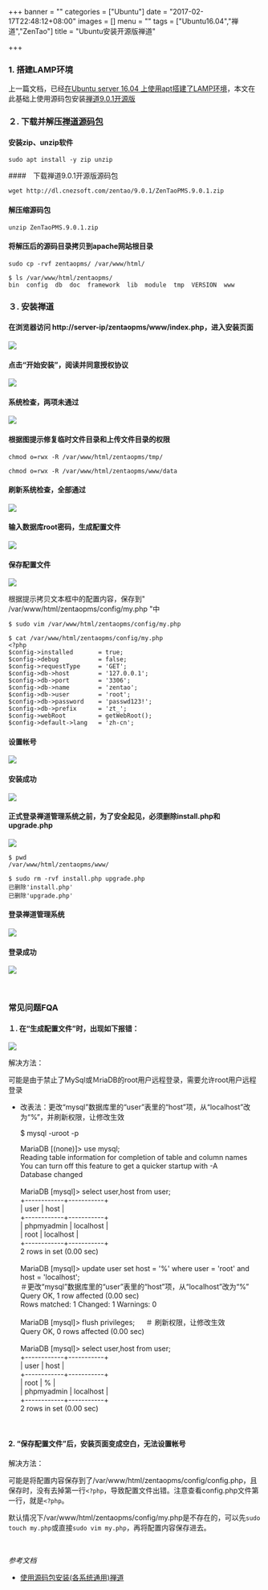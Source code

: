 +++
banner = ""
categories = ["Ubuntu"]
date = "2017-02-17T22:48:12+08:00"
images = []
menu = ""
tags = ["Ubuntu16.04","禅道","ZenTao"]
title = "Ubuntu安装开源版禅道"

+++

### 1. 搭建LAMP环境
上一篇文档，已经[在Ubuntu server 16.04 上使用apt搭建了LAMP环境](http://linux.mingguilu.com/2017/02/16/ubuntu%E4%BD%BF%E7%94%A8apt%E6%90%AD%E5%BB%BAlamp/)，本文在此基础上使用源码包安装[禅道9.0.1开源版](http://www.zentao.net/download/80025.html)

### ２. 下载并解压[禅道源码包](http://dl.cnezsoft.com/zentao/9.0.1/ZenTaoPMS.9.0.1.zip)

####  安装zip、unzip软件

	sudo apt install -y zip unzip

####　下载禅道9.0.1开源版源码包

	wget http://dl.cnezsoft.com/zentao/9.0.1/ZenTaoPMS.9.0.1.zip

#### 解压缩源码包

	unzip ZenTaoPMS.9.0.1.zip

#### 将解压后的源码目录拷贝到apache网站根目录

	sudo cp -rvf zentaopms/ /var/www/html/
	
	$ ls /var/www/html/zentaopms/
	bin  config  db  doc  framework  lib  module  tmp  VERSION  www

###  ３. 安装禅道

#### 在浏览器访问 http://server-ip/zentaopms/www/index.php，进入安装页面

![](/images/170217_01_03_01.png)

#### 点击“开始安装”，阅读并同意授权协议

![](/images/170217_01_03_02.png)

#### 系统检查，两项未通过

![](/images/170217_01_03_03.png)

#### 根据图提示修复临时文件目录和上传文件目录的权限

	chmod o=rwx -R /var/www/html/zentaopms/tmp/

	chmod o=rwx -R /var/www/html/zentaopms/www/data 

#### 刷新系统检查，全部通过
![](/images/170217_01_03_04.png)

#### 输入数据库root密码，生成配置文件

![](/images/170217_01_03_05.png)

#### 保存配置文件

![](/images/170217_01_03_06.png)

根据提示拷贝文本框中的配置内容，保存到" /var/www/html/zentaopms/config/my.php "中

	$ sudo vim /var/www/html/zentaopms/config/my.php 
	
	$ cat /var/www/html/zentaopms/config/my.php 
	<?php
	$config->installed       = true;
	$config->debug           = false;
	$config->requestType     = 'GET';
	$config->db->host        = '127.0.0.1';
	$config->db->port        = '3306';
	$config->db->name        = 'zentao';
	$config->db->user        = 'root';
	$config->db->password    = 'passwd123!';
	$config->db->prefix      = 'zt_';
	$config->webRoot         = getWebRoot();
	$config->default->lang   = 'zh-cn';

#### 设置帐号

![](/images/170217_01_03_07.png)

#### 安装成功

![](/images/170217_01_03_08.png)

#### 正式登录禅道管理系统之前，为了安全起见，必须删除install.php和upgrade.php

![](/images/170217_01_03_09.png)

	$ pwd
	/var/www/html/zentaopms/www/
	
	$ sudo rm -rvf install.php upgrade.php 
	已删除'install.php'
	已删除'upgrade.php'

#### 登录禅道管理系统

![](/images/170217_01_03_10.png)

#### 登录成功

![](/images/170217_01_03_11.png)

<br />

### 常见问题FQA

#### １.  在“生成配置文件”时，出现如下报错：

![](/images/170217_01_FQA_01.png)

解决方法：

可能是由于禁止了MySql或ＭriaDB的root用户远程登录，需要允许root用户远程登录

* 改表法：更改“mysql”数据库里的“user”表里的“host”项，从“localhost”改为“%”，并刷新权限，让修改生效

	$ mysql -uroot -p  

	MariaDB [(none)]> use mysql;  
	Reading table information for completion of table and column names  
	You can turn off this feature to get a quicker startup with -A  
	Database changed  
	<br />
	MariaDB [mysql]> select user,host from user;  
	+------------+-----------+  
	| user       | host      |  
	+------------+-----------+  
	| phpmyadmin | localhost |  
	| root       | localhost |  
	+------------+-----------+  
	2 rows in set (0.00 sec)  
	<br />
	MariaDB [mysql]> update user set host = '%' where user = 'root' and host = 'localhost';  
	＃更改“mysql”数据库里的“user”表里的“host”项，从“localhost”改为“%”
　	
	Query OK, 1 row affected (0.00 sec)  
	Rows matched: 1  Changed: 1  Warnings: 0  
	<br />
	MariaDB [mysql]> flush privileges;      　
	＃ 刷新权限，让修改生效  
	Query OK, 0 rows affected (0.00 sec)  
	<br />
	MariaDB [mysql]> select user,host from user;  
	+------------+-----------+  
	| user       | host      |  
	+------------+-----------+  
	| root       | %         |  
	| phpmyadmin | localhost |  
	+------------+-----------+  
	2 rows in set (0.00 sec)  

<br />

#### 2.  “保存配置文件”后，安装页面变成空白，无法设置帐号

解决方法：

可能是将配置内容保存到了/var/www/html/zentaopms/config/config.php，且保存时，没有去掉第一行`<?php`，导致配置文件出错。注意查看config.php文件第一行，就是`<?php`。

默认情况下/var/www/html/zentaopms/config/my.php是不存在的，可以先`sudo touch my.php`或直接`sudo vim my.php`，再将配置内容保存进去。

<br />

*参考文档*

* [使用源码包安装(各系统通用)禅道](http://www.zentao.net/book/zentaopmshelp/101.html)


